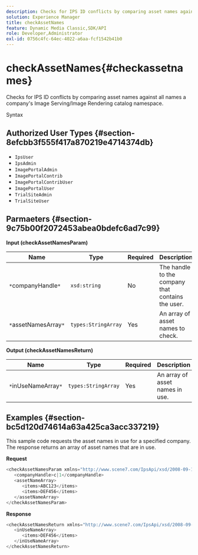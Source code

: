 ```yaml
---
description: Checks for IPS ID conflicts by comparing asset names against all names a company's Image Serving/Image Rendering catalog namespace.
solution: Experience Manager
title: checkAssetNames
feature: Dynamic Media Classic,SDK/API
role: Developer,Administrator
exl-id: 0756c4fc-64ec-4022-a6aa-fcf1542b41b0
---
```

# checkAssetNames{#checkassetnames}

Checks for IPS ID conflicts by comparing asset names against all names a company's Image Serving/Image Rendering catalog namespace.

 Syntax 

## Authorized User Types {#section-8efcbb3f555f417a870219e4714374db}

* `IpsUser` 
* `IpsAdmin` 
* `ImagePortalAdmin` 
* `ImagePortalContrib` 
* `ImagePortalContribUser` 
* `ImagePortalUser` 
* `TrialSiteAdmin` 
* `TrialSiteUser`

## Parmaeters {#section-9c75b00f2072453abea0bdefc6ad7c99}

**Input (checkAssetNamesParam)** 

|  Name  | Type  | Required  | Description  |
|---|---|---|---|
|  `*`companyHandle`*`  | `xsd:string`  | No  | The handle to the company that contains the user.  |
|  `*`assetNamesArray`*`  | `types:StringArray`  | Yes  | An array of asset names to check.  |

**Output (checkAssetNamesReturn)** 

|  Name  | Type  | Required  | Description  |
|---|---|---|---|
|  `*`inUseNameArray`*`  | `types:StringArray`  | Yes  | An array of asset names in use.  |

## Examples {#section-bc5d120d74614a63a425ca3acc337219}

This sample code requests the asset names in use for a specified company. The response returns an array of asset names that are in use.

**Request** 

```java
<checkAssetNamesParam xmlns="http://www.scene7.com/IpsApi/xsd/2008-09-10">
   <companyHandle>c|1</companyHandle>
   <assetNameArray>
      <items>ABC123</items>
      <items>DEF456</items>
   </assetNameArray>
</checkAssetNamesParam>
```

**Response** 

```java
<checkAssetNamesReturn xmlns="http://www.scene7.com/IpsApi/xsd/2008-09-10">
   <inUseNameArray>
      <items>DEF456</items>
   </inUseNameArray>
</checkAssetNamesReturn>
```
